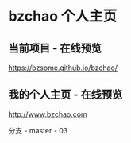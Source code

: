 # bzchao 个人主页

## 当前项目 - 在线预览

https://bzsome.github.io/bzchao/


## 我的个人主页 - 在线预览
http://www.bzchao.com

分支 - master - 03

